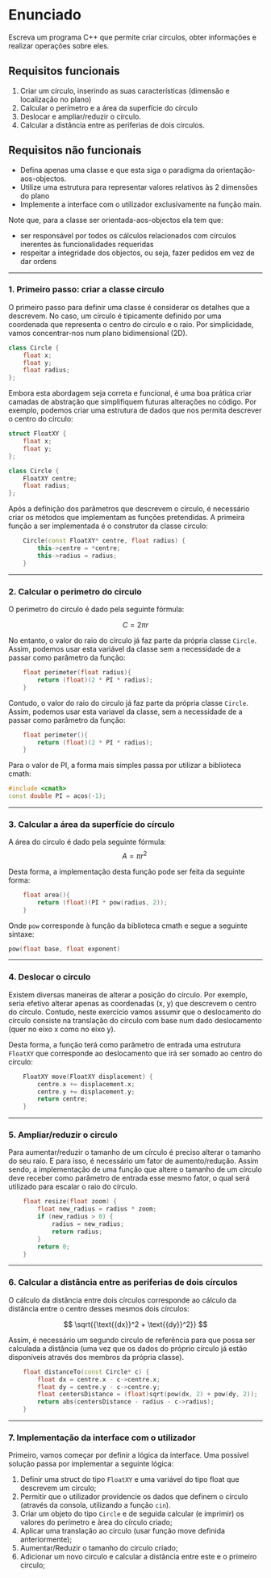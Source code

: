 # Enunciado
Escreva um programa C++ que permite criar círculos, obter informações e realizar operações sobre eles.

## Requisitos funcionais
1. Criar um círculo, inserindo as suas características (dimensão e localização no plano)
2. Calcular o perímetro e a área da superfície do círculo
3. Deslocar e ampliar/reduzir o círculo.
4. Calcular a distância entre as periferias de dois círculos.

## Requisitos não funcionais
- Defina apenas uma classe e que esta siga o paradigma da orientação-aos-objectos.
- Utilize uma estrutura para representar valores relativos às 2 dimensões do plano
- Implemente a interface com o utilizador exclusivamente na função main.

Note que, para a classe ser orientada-aos-objectos ela tem que:
- ser responsável por todos os cálculos relacionados com círculos inerentes às funcionalidades requeridas
- respeitar a integridade dos objectos, ou seja, fazer pedidos em vez de dar ordens

---

### 1. Primeiro passo: criar a classe circulo

O primeiro passo para definir uma classe é considerar os detalhes que a descrevem. No caso, um círculo é tipicamente definido por uma coordenada que representa o centro do círculo e o raio. Por simplicidade, vamos concentrar-nos num plano bidimensional (2D).

```cpp
class Circle {
    float x;
    float y;
    float radius;
};
```

Embora esta abordagem seja correta e funcional, é uma boa prática criar camadas de abstração que simplifiquem futuras alterações no código. Por exemplo, podemos criar uma estrutura de dados que nos permita descrever o centro do círculo:

```cpp
struct FloatXY {
    float x; 
    float y;
};

class Circle {
    FloatXY centre;
    float radius;
};
```


Após a definição dos parâmetros que descrevem o círculo, é necessário criar os métodos que implementam as funções pretendidas. A primeira função a ser implementada é o construtor da classe circulo:
```cpp
    Circle(const FloatXY* centre, float radius) {
        this->centre = *centre;
        this->radius = radius;
    }
```

---

### 2. Calcular o perimetro do circulo
O perimetro do circulo é dado pela seguinte fórmula:

$$ C = 2 \pi r $$

No entanto, o valor do raio do círculo já faz parte da própria classe ``Circle``. Assim, podemos usar esta variável da classe sem a necessidade de a passar como parâmetro da função:

```cpp
    float perimeter(float radius){
        return (float)(2 * PI * radius);
    }
```

Contudo, o valor do raio do circulo já faz parte da própria classe ``Circle``. Assim, podemos usar esta variavel da classe, sem a necessidade de a passar como parâmetro da função:

```cpp
    float perimeter(){
        return (float)(2 * PI * radius);
    }
```

Para o valor de PI, a forma mais simples passa por utilizar a biblioteca cmath:
```cpp
#include <cmath>
const double PI = acos(-1);
```

---

### 3. Calcular a área da superfície do círculo

A área do circulo é dado pela seguinte fórmula:
$$ A = \pi r^2\ $$

Desta forma, a implementação desta função pode ser feita da seguinte forma:
```cpp
    float area(){
        return (float)(PI * pow(radius, 2));
    }
```
Onde ``pow`` corresponde à função da biblioteca cmath e segue a seguinte sintaxe:
```cpp
pow(float base, float exponent)
```
---

### 4. Deslocar o circulo

Existem diversas maneiras de alterar a posição do círculo. Por exemplo, seria efetivo alterar apenas as coordenadas (x, y) que descrevem o centro do círculo. Contudo, neste exercício vamos assumir que o deslocamento do círculo consiste na translação do círculo com base num dado deslocamento (quer no eixo x como no eixo y).

Desta forma, a função terá como parâmetro de entrada uma estrutura ``FloatXY`` que corresponde ao deslocamento que irá ser somado ao centro do círculo:

```cpp
	FloatXY move(FloatXY displacement) {
		centre.x += displacement.x;
		centre.y += displacement.y;
		return centre;
	}
```
---

### 5. Ampliar/reduzir o circulo

Para aumentar/reduzir o tamanho de um círculo é preciso alterar o tamanho do seu raio. E para isso, é necessário um fator de aumento/redução. Assim sendo, a implementação de uma função que altere o tamanho de um círculo deve receber como parâmetro de entrada esse mesmo fator, o qual será utilizado para escalar o raio do círculo.

```cpp
	float resize(float zoom) {
		float new_radius = radius * zoom;
		if (new_radius > 0) {
			radius = new_radius;
			return radius;
		}
		return 0;
	}
```

---

### 6. Calcular a distância entre as periferias de dois círculos

O cálculo da distância entre dois círculos corresponde ao cálculo da distância entre o centro desses mesmos dois círculos:

$$ \sqrt{{\text{{dx}}^2 + \text{{dy}}^2}} $$

Assim, é necessário um segundo circulo de referência para que possa ser calculada a distância (uma vez que os dados do próprio círculo já estão disponíveis através dos membros da própria classe).

```cpp
	float distanceTo(const Circle* c) {
		float dx = centre.x - c->centre.x;
		float dy = centre.y - c->centre.y;
		float centersDistance = (float)sqrt(pow(dx, 2) + pow(dy, 2));
		return abs(centersDistance - radius - c->radius);
	}
```

--- 

### 7. Implementação da interface com o utilizador

Primeiro, vamos começar por definir a lógica da interface. Uma possível solução passa por implementar a seguinte lógica:
1. Definir uma struct do tipo ``FloatXY`` e uma variável do tipo float que descrevem um circulo;
2. Permitir que o utilizador providencie os dados que definem o circulo (através da consola, utilizando a função ``cin``).
3. Criar um objeto do tipo ``Circle`` e de seguida calcular (e imprimir) os valores do perímetro e àrea do círculo criado;
4. Aplicar uma translação ao circulo (usar função move definida anteriormente);
5. Aumentar/Reduzir o tamanho do circulo criado;
6. Adicionar um novo circulo e calcular a distância entre este e o primeiro circulo;
